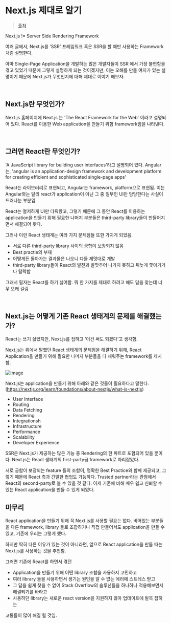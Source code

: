 # Next.js 제대로 알기

> [출처](https://json.media/blog/proper_understading_of_nextjs)

Next.js != Server Side Rendering Framework

여러 글에서, Next.js를 'SSR' 프레임워크 혹은 SSR을 할 때만 사용하는 Framework 처럼 설명한다.

아마 Single-Page Application을 개발하는 많은 개발자들이 SSR 에서 가장 불편함을 겪고 있었기 때문에 그렇게 설명하게 되는 것이겠지만, 이는 오해를 만들 여지가 있는 설명이기 때문에 Next.js가 무엇인지에 대해 제대로 이야기 해보자.

<br/>

## Next.js란 무엇인가?

Next.js 홈페이지에 Next.js 는 'The React Framework for the Web' 이라고 설명되어 있다. React를 이용한 Web application을 만들기 위함 framework임을 나타낸다.

<br/>

## 그러면 React란 무엇인가?

'A JavaScript library for building user interfaces'라고 설명되어 있다. Angular는, 'angular is an application-design framework and development platform for creating efficient and sophisticated single-page apps'

React는 라이브러리로 표현되고, Angular는 framework, platform으로 표현됨. 이는 Angular와는 달리 react가 application이 아닌 그 중 일부인 UI만 담당한다는 사실이 드러나눈 부분임.

React는 철저하게 UI만 다뤄왔고, 그렇기 때문에 그 동안 React를 이용하는 application을 만들기 위해 필요한 나머지 부분들은 third-party library들이 만들어지면서 해결되어 왓다.

그러나 이런 React 생태계는 여러 가지 문제점들 또한 가지게 되었음.

- 서로 다른 third-party library 사이의 궁합이 보장되지 않음
- Best practie의 부재
- 어떻게든 돌아가는 결과물은 나오니 다들 제멋대로 개발
- third-party library들이 React의 발전과 발맞추어 나가지 못하고 뒤늦게 쫓아가거나 탈락함

그래서 필자는 React를 하기 싫어함. 뭐 한 가지를 제대로 하려고 해도 답을 찾는데 너무 오래 걸림

<br/>

## Next.js는 어떻게 기존 React 생태계의 문제를 해결했는가?

React는 쓰기 싫었지만, Next.js를 접하고 '이건 써도 되겠다'고 생각함.

Next.js는 위에서 말했던 React 생태계의 문제점을 해결하기 위해, React Application을 만들기 위해 필요한 나머지 부분들을 다 채워주는 framework를 제시함.

![image](https://github.com/pozafly/TIL/assets/59427983/c12f93b6-f27f-40c3-b333-6bd3afff13ce)

Next.js는 application을 만들기 위해 아래와 같은 것들이 필요하다고 말한다. (https://nextjs.org/learn/foundations/about-nextjs/what-is-nextjs)

- User Interface
- Routing
- Data Fetching
- Rendering
- Integrationsh
- Infrastructure
- Performance
- Scalability
- Developer Experience

SSR은 Next.js가 제공하는 많은 기능 중 Rendering의 한 파트로 포함되어 있을 뿐이다. Next.js는 React 생태계의 first-party급 framework로 자리잡았다.

서로 궁합이 보장되는 feature 들의 조합이, 명확한 Best Practice와 함께 제공되고, 그렇기 때문에 React 측과 긴밀한 협업도 가능하다. Trusted partner라는 관점에서 React의 second-party로 볼 수 있을 것 같다. 이제 기존에 비해 매우 쉽고 신뢰할 수 있는 React application을 만들 수 있게 되었다.

## 마무리

React application을 만들기 위해 꼭 Next.js를 사용할 필요는 없다. 비어있는 부분들을 다른 framework, library 들로 조합하거나 직접 만들어서도 application을 만들 수 있고, 기존에 우리는 그렇게 했다.

하지만 딱히 다른 이유가 있는 것이 아니라면, 앞으로 React application을 만들 때는 Next.js를 사용하는 것을 추천함.

그러면 기존에 React를 하면서 겪던

- Application을 만들기 위해 어떤 library 조합을 사용하지 고민하고
- 여러 library 들을 사용하면서 생기는 원인을 알 수 없는 에러에 스트레스 받고
- 그 답을 쉽게 찾을 수 없어 Stack Overflow의 솔루션들을 하나하나 적용해보면서 해결되기를 바라고
- 사용하던 library는 새로운 react version을 지원하지 않아 업데이트에 발목 잡히는

고통들이 많이 해결 될 것임.